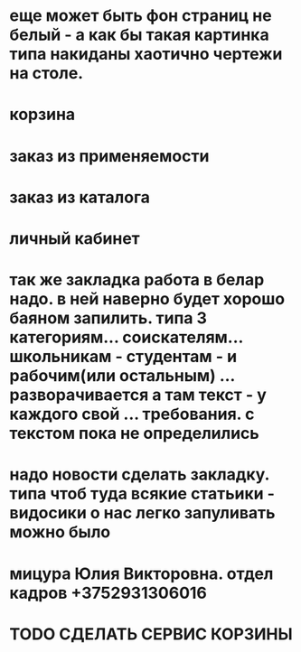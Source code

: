 <!-- # 2 по продукции только сказал чтоб сбоку было такая панелька... типо дерева... -->
<!-- # 3 по продукции еще лучше если они не картинками как сейчас - а списком чтоб были... -->
<!-- # в креплении штока - гильзы. последний пункт добавить. типа сам клиент чтоб писал если нечего не подошдо или чтото необычное хочет -->
<!-- # кубик чтоб крутился сам через секунд 5-10 -->
<!-- # в применяемости по видам техники - Донецкий экскаватор убрать... - -->

<!-- TODO -->
<!-- # по странице о предприятии тоже как то пустовато. надо чтото увеличить. чтоб не было пустых пробелов -->
<!-- # Распределительная компания в РБ ООО "ТехнокомплектТрейд" не красиво ООО перенеси -->
<!-- # там где про нас... нас раздвинуть чтоб побольше. т.е. как минимум треть от экрана.. -->
<!-- # контактное лицо  - все в одну полосочку -->
<!-- # на главной кароче . во первых как то пустовато. сделай больше кубик и цилиндр может быть крупнее шрифт -->
<!-- # картинки при щелкании на них.... должны раскрываться и их типа скачать моджно было. -->
<!-- # слоганн крупнее жирнее - чтоб в глаза бросался. -->
<!-- # слово производство добавить -->
<!-- # картиночки около . телефонов типо вацан вайбер смс и тел. .. в дальнейшем чтоб форма вылазила если у человека на телефоне или компе стоит приложение. -->
<!-- # фотки раскрывались чтоб посмотреть визуально с кем говоришь. когда щелкаешь на фамилию -->

# еще может быть фон страниц не белый - а как бы такая картинка типа накиданы хаотично чертежи на столе.

<!-- # цвет кнопок поменять -->

<!--! `Конструктор -->
<!-- # вообщем когда переходишь на товары. надо чтоб сразу был конструктор -->
<!-- # незабывай в конструкторе последние пункты типа опишите сами что надо . если не нашли проушину крышку из предложеных -->
<!-- # в третьих. там где крестики очистить у бонок и штуцеров поменять на кнопку очистить красную такую же как и в проушинах. и крышках задних -->
<!-- # по индивидуальному заказу... вверху обозначение оно должно меняться в зависимости от выбранных параметров... как дойдешь до туда... я тебе раскажу что от чего -->
<!-- # кнопку для отправки на почту + проверка на заполнение емэйла и телефона . адреса -->
<!-- # разбор сбор гидроцилиндра поболее -->
<!-- # по конструктору есть замечания. во первых убрать ограничения на то что водятся только цифры. кароче надо чтоб и буквы работали. -->
<!-- # продумай как письмо с конструктора что б отправлялось... а также проверку на телефон почту Фио  если не вписано . -->
<!-- # во вторых. в каждое окошко влазит 4 цифры. надо чтоб больше. лучше динамически ну а если не надо то хотяю цифр 10 -->
<!-- # в четвертых - это уже доработочка . когда тыкаешь на цвет было бы хорошо чтоб цилиндр раскрашывался в соответствующий цвет. -->


<!-- ! Новые раздеды -->


# корзина
# заказ из применяемости
# заказ из каталога
# личный кабинет

# так же закладка работа в белар надо. в ней наверно будет хорошо баяном запилить. типа 3 категориям... соискателям... школьникам - студентам - и рабочим(или остальным) ... разворачивается а там текст - у каждого свой ... требования. с текстом пока не определились
# надо новости сделать закладку. типа чтоб туда всякие статьики - видосики о нас легко запуливать можно было

# мицура Юлия Викторовна. отдел кадров  +3752931306016


# TODO СДЕЛАТЬ СЕРВИС КОРЗИНЫ
